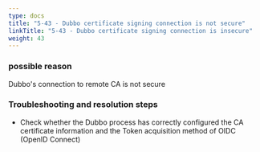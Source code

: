 ```yaml
---
type: docs
title: "5-43 - Dubbo certificate signing connection is not secure"
linkTitle: "5-43 - Dubbo certificate signing connection is insecure"
weight: 43
---
```


### possible reason

Dubbo's connection to remote CA is not secure

### Troubleshooting and resolution steps

- Check whether the Dubbo process has correctly configured the CA certificate information and the Token acquisition method of OIDC (OpenID Connect)
